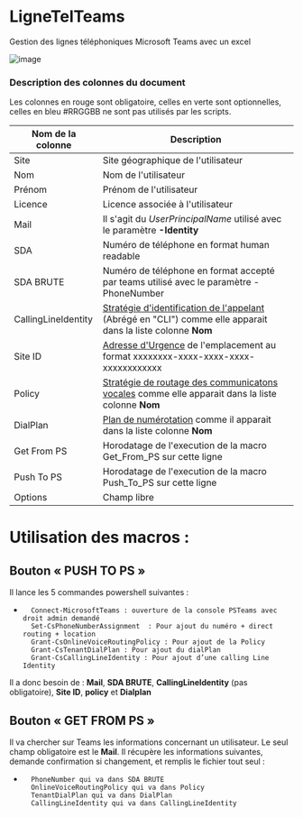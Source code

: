 # LigneTelTeams
Gestion des lignes téléphoniques Microsoft Teams avec un excel


						
![image](https://github.com/user-attachments/assets/64f08472-acae-414a-84c3-6fb939f0bfdb)


### Description des colonnes du document

Les colonnes en rouge sont obligatoire, celles en verte sont optionnelles, celles en bleu #RRGGBB ne sont pas utilisés par les scripts.

| Nom de la colonne  | Description |
| ------------- | ------------- |
| Site  | Site géographique de l'utilisateur  |
| Nom  | Nom de l'utilisateur  |
| Prénom | Prénom de l'utilisateur
| Licence | Licence associée à l'utilisateur |
| Mail | Il s'agit du _UserPrincipalName_ utilisé avec le paramètre **-Identity** | 
| SDA | Numéro de téléphone en format human readable | 
| SDA BRUTE | Numéro de téléphone en format accepté par teams utilisé avec le paramètre -PhoneNumber | 
| CallingLineIdentity | [Stratégie d'identification de l'appelant](https://admin.teams.microsoft.com/policies/callinglineid) (Abrégé en "CLI") comme elle apparait dans la liste colonne **Nom** | 
| Site ID | [Adresse d'Urgence](https://admin.teams.microsoft.com/locations) de l'emplacement au format xxxxxxxx-xxxx-xxxx-xxxx-xxxxxxxxxxxx | 
| Policy | [Stratégie de routage des communicatons vocales](https://admin.teams.microsoft.com/policies/teamsonlinevoicerouting) comme elle apparait dans la liste colonne **Nom**  | 
| DialPlan | [Plan de numérotation](https://admin.teams.microsoft.com/policies/teamsdialplan) comme il apparait dans la liste colonne **Nom**| 
| Get From PS | Horodatage de l'execution de la macro Get_From_PS sur cette ligne | 
| Push To PS | Horodatage de l'execution de la macro Push_To_PS sur cette ligne | 
| Options | Champ libre | 


# Utilisation des macros : 

## Bouton « PUSH TO PS »

Il lance les 5 commandes powershell suivantes : 
-		Connect-MicrosoftTeams : ouverture de la console PSTeams avec droit admin demandé
		Set-CsPhoneNumberAssignment  : Pour ajout du numéro + direct routing + location
		Grant-CsOnlineVoiceRoutingPolicy : Pour ajout de la Policy
		Grant-CsTenantDialPlan : Pour ajout du dialPlan
		Grant-CsCallingLineIdentity : Pour ajout d’une calling Line Identity 

Il a donc besoin de : **Mail**, **SDA BRUTE**, **CallingLineIdentity** (pas obligatoire), **Site ID**, **policy** et **Dialplan**


## Bouton « GET FROM PS » 

Il va chercher sur Teams les informations concernant un utilisateur. Le seul champ obligatoire est le **Mail**. Il récupère les informations suivantes, demande confirmation si changement, et remplis le fichier tout seul : 

-		PhoneNumber qui va dans SDA BRUTE
		OnlineVoiceRoutingPolicy qui va dans Policy
		TenantDialPlan qui va dans DialPlan
		CallingLineIdentity qui va dans CallingLineIdentity
